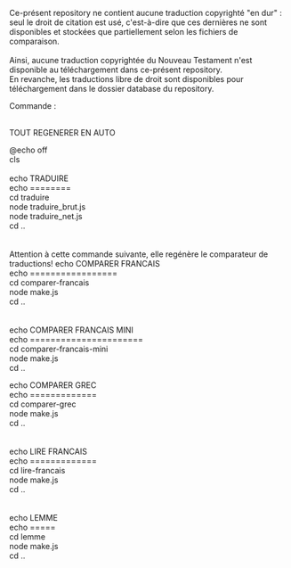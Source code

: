 Ce-présent repository ne contient aucune traduction copyrighté "en dur" : seul le droit de citation est usé, c'est-à-dire que ces dernières ne sont disponibles et stockées que partiellement selon les fichiers de comparaison.<br>
<br>
Ainsi, aucune traduction copyrightée du Nouveau Testament n'est disponible au téléchargement dans ce-présent repository.<br>
En revanche, les traductions libre de droit sont disponibles pour téléchargement dans le dossier database du repository.

Commande : 

<br>
TOUT REGENERER EN AUTO


@echo off<br>
cls<br>
<br>
echo TRADUIRE<br>
echo ========<br>
cd traduire<br>
node traduire_brut.js<br>
node traduire_net.js<br>
cd ..<br>
<br>
<br>
Attention à cette commande suivante, elle regénère le comparateur de traductions!
echo COMPARER FRANCAIS<br>
echo =================<br>
cd comparer-francais<br>
node make.js<br>
cd ..<br>
<br>
<br>
echo COMPARER FRANCAIS MINI<br>
echo ======================<br>
cd comparer-francais-mini<br>
node make.js<br>
cd ..<br>


echo COMPARER GREC<br>
echo =============<br>
cd comparer-grec<br>
node make.js<br>
cd ..<br>
<br>
<br>
echo LIRE FRANCAIS<br>
echo =============<br>
cd lire-francais<br>
node make.js<br>
cd ..<br>
<br>
<br>
echo LEMME<br>
echo =====<br>
cd lemme<br>
node make.js<br>
cd ..<br>
